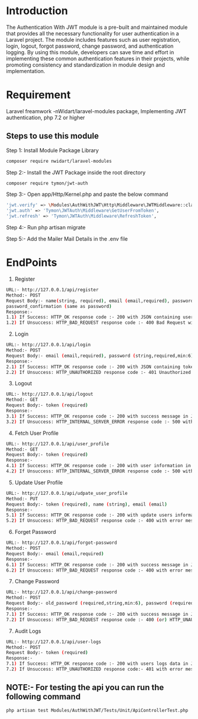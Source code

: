 # Introduction


The Authentication With JWT module is a pre-built and maintained module that provides all the necessary functionality for user authentication in a Laravel project. The module includes features such as user registration, login, logout, forgot password, change password, and authentication logging. By using this module, developers can save time and effort in implementing these common authentication features in their projects, while promoting consistency and standardization in module design and implementation.


# Requirement 


Laravel freamwork -nWidart/laravel-modules package, Implementing JWT authentication, php 7.2 or higher

## Steps to use this module


Step 1: Install Module Package Library  


``` bash
composer require nwidart/laravel-modules
```

Step 2:- Install the JWT Package inside the root directory 

``` bash
composer require tymon/jwt-auth
```


Step 3:- Open app/Http/Kernel.php and paste the below command

``` bash
'jwt.verify' => \Modules\AuthWithJWT\Http\Middleware\JWTMiddleware::class,
'jwt.auth' => 'Tymon\JWTAuth\Middleware\GetUserFromToken',
'jwt.refresh' => 'Tymon\JWTAuth\Middleware\RefreshToken',
```


Step 4:- Run php artisan migrate


Step 5:- Add the Mailer Mail Details in the .env file



# EndPoints


1) Register

``` bash
URL:- http://127.0.0.1/api/register
Method:- POST
Request Body:- name(string, required), email (email,required), password (string,required,min:6),
password_confirmation (same as password)
Response:- 
1.1) If Success: HTTP_OK response code :- 200 with JSON containing user information and token
1.2) If Unsuccess: HTTP_BAD_REQUEST response code :- 400 Bad Request with error message in JSON Format
```


2) Login

``` bash
URL:- http://127.0.0.1/api/login
Method:- POST
Request Body:- email (email,required), password (string,required,min:6)
Response:- 
2.1) If Success: HTTP_OK response code :- 200 with JSON containing token
2.2) If Unsuccess: HTTP_UNAUTHORIZED response code :- 401 Unauthorized with error message in JSON format
```


3) Logout

```bash
URL:- http://127.0.0.1/api/logout
Method:- GET
Request Body:- token (required)
Response:- 
3.1) If Success: HTTP_OK response code :- 200 with success message in JSON format
3.2) If Unsuccess: HTTP_INTERNAL_SERVER_ERROR response code :- 500 with error message in JSON format
```


4) Fetch User Profile

```bash
URL:- http://127.0.0.1/api/user_profile
Method:- GET
Request Body:- token (required)
Response:- 
4.1) If Success: HTTP_OK response code :- 200 with user information in JSON format
4.2) If Unsuccess: HTTP_INTERNAL_SERVER_ERROR response code :- 500 with error message in JSON format
```


5) Update User Profile

```bash
URL:- http://127.0.0.1/api/udpate_user_profile
Method:- PUT
Request Body:- token (required), name (string), email (email)
Response:- 
5.1) If Success: HTTP_OK response code :- 200 with update users information & fetch the updated information in JSON format
5.2) If Unsuccess: HTTP_BAD_REQUEST response code :- 400 with error message in JSON format
```


6) Forget Password

```bash
URL:- http://127.0.0.1/api/forgot-password
Method:- POST
Request Body:- email (email,required)
Response:- 
6.1) If Success: HTTP_OK response code :- 200 with success message in JSON Format and email will be sent to the user with temporary password
6.2) If Unsuccess: HTTP_BAD_REQUEST response code :- 400 with error message in JSON format
```


7) Change Password

```bash
URL:- http://127.0.0.1/api/change-password
Method:- POST
Request Body:- old_password (required,string,min:6), password (required,string,min:6), password_confirmation (same as password)
Response:- 
7.1) If Success: HTTP_OK response code :- 200 with success message in JSON Format.
7.2) If Unsuccess: HTTP_BAD_REQUEST response code :- 400 (or) HTTP_UNAUTHORIZED response code:- 401 with error message in JSON format
```


7) Audit Logs

```bash
URL:- http://127.0.0.1/api/user-logs
Method:- POST
Request Body:- token (required)
Response:- 
7.1) If Success: HTTP_OK response code :- 200 with users logs data in JSON Format.
7.2) If Unsuccess: HTTP_UNAUTHORIZED response code:- 401 with error message in JSON format
```


## NOTE:- For testing the api you can run the following command
 
```bash
php artisan test Modules/AuthWithJWT/Tests/Unit/ApiControllerTest.php
```
